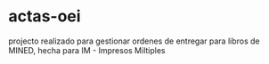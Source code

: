 # actas-oei 
projecto realizado para gestionar ordenes de entregar para libros de MINED, hecha para IM - Impresos Miltiples
